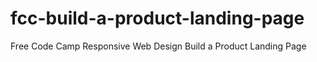 # fcc-build-a-product-landing-page
Free Code Camp Responsive Web Design Build a Product Landing Page
